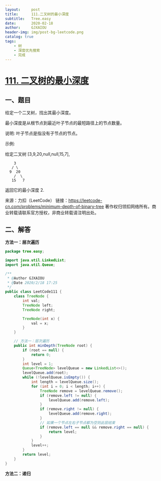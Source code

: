 ```yaml
---
layout:     post
title:      111.二叉树的最小深度
subtitle:   Tree.easy
date:       2020-02-18
author:     GJXAIOU
header-img: img/post-bg-leetcode.png
catalog: true
tags:
    - 树
	- 深度优先搜索
	- 完成
---
```




# [111. 二叉树的最小深度](https://leetcode-cn.com/problems/minimum-depth-of-binary-tree/)

## 一、题目

给定一个二叉树，找出其最小深度。

最小深度是从根节点到最近叶子节点的最短路径上的节点数量。

说明: 叶子节点是指没有子节点的节点。

示例:

给定二叉树 [3,9,20,null,null,15,7],

        3
       / \
      9  20
        /  \
       15   7
返回它的最小深度  2.

来源：力扣（LeetCode）
链接：https://leetcode-cn.com/problems/minimum-depth-of-binary-tree
著作权归领扣网络所有。商业转载请联系官方授权，非商业转载请注明出处。



## 二、解答

**方法一：层次遍历**

```java
package tree.easy;

import java.util.LinkedList;
import java.util.Queue;

/**
 * @Author GJXAIOU
 * @Date 2020/2/18 17:25
 */
public class LeetCode111 {
    class TreeNode {
        int val;
        TreeNode left;
        TreeNode right;

        TreeNode(int x) {
            val = x;
        }
    }

    // 方法一：层次遍历
    public int minDepth(TreeNode root) {
        if (root == null) {
            return 0;
        }
        int level = 1;
        Queue<TreeNode> levelQueue = new LinkedList<>();
        levelQueue.add(root);
        while (!levelQueue.isEmpty()) {
            int length = levelQueue.size();
            for (int i = 0; i < length; i++) {
                TreeNode remove = levelQueue.remove();
                if (remove.left != null) {
                    levelQueue.add(remove.left);
                }
                if (remove.right != null) {
                    levelQueue.add(remove.right);
                }
                // 如果一个节点左右子节点都为空则此层结束
                if (remove.left == null && remove.right == null) {
                    return level;
                }
            }
            level++;
        }
        return level;
    }
}
```



**方法二：递归**



